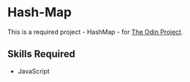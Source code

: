 # Hash-Map
This is a required project - HashMap - for [The Odin Project](https://www.theodinproject.com/).

## Skills Required
- JavaScript
